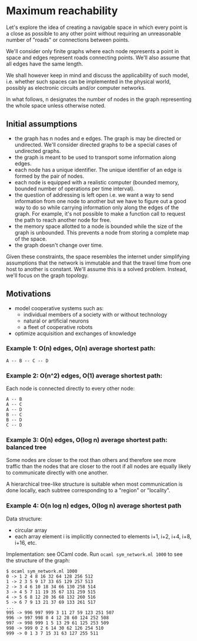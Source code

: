 Maximum reachability
==

Let's explore the idea of creating a navigable space in which every
point is a close as possible to any other point without requiring an
unreasonable number of "roads" or connections between points.

We'll consider only finite graphs where each node represents a point
in space and edges represent roads connecting points. We'll also
assume that all edges have the same length.

We shall however keep in mind and discuss the applicability of such model,
i.e. whether such spaces can be implemented in the physical world,
possibly as electronic circuits and/or computer networks.

In what follows, n designates the number of nodes in the graph
representing the whole space unless otherwise noted.

Initial assumptions
--

* the graph has n nodes and e edges. The graph is may be directed or
  undirected. We'll consider directed graphs to be a special cases of
  undirected graphs.
* the graph is meant to be used to transport some information along edges.
* each node has a unique identifier. The unique identifier of an edge
  is formed by the pair of nodes.
* each node is equipped with a realistic computer (bounded memory,
  bounded number of operations per time interval).
* the question of addressing is left open i.e. we want a way to send
  information from one node to another but we have to figure out a good
  way to do so while carrying information only along the edges of the
  graph. For example, it's not possible to make a function call to
  request the path to reach another node for free.
* the memory space allotted to a node is bounded while the size of the graph
  is unbounded. This prevents a node from storing a complete map of
  the space.
* the graph doesn't change over time.

Given these constraints, the space resembles the internet under
simplifying assumptions that the network is immutable and that the
travel time from one host to another is constant. We'll assume this is
a solved problem. Instead, we'll focus on the graph topology.

Motivations
--

* model cooperative systems such as:
  - individual members of a society with or without technology
  - natural or artificial neurons
  - a fleet of cooperative robots
* optimize acquisition and exchanges of knowledge

### Example 1: O(n) edges, O(n) average shortest path:

```
A -- B -- C -- D
```

### Example 2: O(n^2) edges, O(1) average shortest path:

Each node is connected directly to every other node:

```
A -- B
A -- C
A -- D
B -- C
B -- D
C -- D
```

### Example 3: O(n) edges, O(log n) average shortest path: balanced tree

Some nodes are closer to the root than others and therefore see more
traffic than the nodes that are closer to the root if all nodes are
equally likely to communicate directly with one another.

A hierarchical tree-like structure is suitable when most communication
is done locally, each subtree corresponding to a "region" or "locality".

### Example 4: O(n log n) edges, O(log n) average shortest path

Data structure:
* circular array
* each array element i is implicitly connected to elements i+1, i+2,
  i+4, i+8, i+16, etc.

Implementation: see OCaml code. Run `ocaml sym_network.ml 1000` to see
the structure of the graph:

```
$ ocaml sym_network.ml 1000
0 -> 1 2 4 8 16 32 64 128 256 512
1 -> 2 3 5 9 17 33 65 129 257 513
2 -> 3 4 6 10 18 34 66 130 258 514
3 -> 4 5 7 11 19 35 67 131 259 515
4 -> 5 6 8 12 20 36 68 132 260 516
5 -> 6 7 9 13 21 37 69 133 261 517
...
995 -> 996 997 999 3 11 27 59 123 251 507
996 -> 997 998 0 4 12 28 60 124 252 508
997 -> 998 999 1 5 13 29 61 125 253 509
998 -> 999 0 2 6 14 30 62 126 254 510
999 -> 0 1 3 7 15 31 63 127 255 511
```
